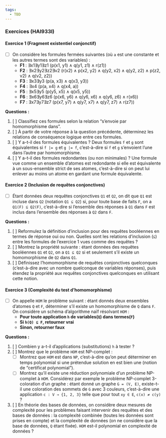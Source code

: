 ```yaml
---
tags:
  - TBD
---
```

### Exercices (HAI933I)

#### Exercice 1 (Fragment existentiel conjonctif)

- [ ] On considère les formules fermées suivantes (où `a` est une constante et les autres termes sont des variables) :
  - **F1** : ∃x1∃y1∃z1 (p(x1, y1) ∧ q(y1, z1) ∧ r(z1))
  - **F2** : ∃x2∃y2∃z2∃v2 (r(x2) ∧ p(x2, y2) ∧ q(y2, x2) ∧ q(y2, z2) ∧ p(z2, v2) ∧ q(v2, z2))
  - **F3** : ∃x3∃y3 (p(a, x3) ∧ q(x3, y3))
  - **F4** : ∃x4 (p(a, x4) ∧ q(x4, a))
  - **F5** : ∃x5∃y5 (p(y5, x5) ∧ q(x5, y5))
  - **F6** : ∃x6∃y6∃z6 (p(x6, y6) ∧ q(y6, x6) ∧ q(y6, z6) ∧ r(x6))
  - **F7** : ∃x7∃y7∃z7 (p(x7, y7) ∧ q(y7, x7) ∧ q(y7, z7) ∧ r(z7))

**Questions :**
1. [ ] Classifiez ces formules selon la relation “s’envoie par homomorphisme dans”.
2. [ ] À partir de votre réponse à la question précédente, déterminez les relations de conséquence logique entre ces formules.
3. [ ] Y a-t-il des formules équivalentes ? Deux formules `f` et `g` sont équivalentes si `f |= g` et `g |= f`, c’est-à-dire si `f` et `g` s’envoient l’une dans l’autre par homomorphisme.
4. [ ] Y a-t-il des formules redondantes (ou non minimales) ? Une formule vue comme un ensemble d’atomes est redondante si elle est équivalente à un sous-ensemble strict de ses atomes, c’est-à-dire si on peut lui enlever au moins un atome en gardant une formule équivalente.

#### Exercice 2 (Inclusion de requêtes conjonctives)

- [ ] Étant données deux requêtes conjonctives `Q1` et `Q2`, on dit que `Q1` est incluse dans `Q2` (notation `Q1 ⊆ Q2`) si, pour toute base de faits `F`, on a `Q1(F) ⊆ Q2(F)`, c’est-à-dire si l’ensemble des réponses à `Q1` dans `F` est inclus dans l’ensemble des réponses à `Q2` dans `F`.

**Questions :**
1. [ ] Reformulez la définition d’inclusion pour des requêtes booléennes en termes de réponse oui ou non. Quelles sont les relations d’inclusion (`⊆`) entre les formules de l’exercice 1 vues comme des requêtes ?
2. [ ] Montrez la propriété suivante : étant données des requêtes booléennes `Q1` et `Q2`, on a `Q1 ⊆ Q2` si et seulement s’il existe un homomorphisme de `Q2` dans `Q1`.
3. [ ] Définissez l’homomorphisme de requêtes conjonctives quelconques (c’est-à-dire avec un nombre quelconque de variables réponses), puis étendez la propriété aux requêtes conjonctives quelconques en utilisant cette notion.

#### Exercice 3 (Complexité du test d’homomorphisme)

- [ ] On appelle `HOM` le problème suivant : étant donnés deux ensembles d’atomes `Q` et `F`, déterminer s’il existe un homomorphisme de `Q` dans `F`. On considère un schéma d’algorithme naïf résolvant `HOM` :
  - **Pour toute application `h` de variables(`Q`) dans termes(`F`)**
  - **Si `h(Q) ⊆ F`, retourner vrai**
  - **Sinon, retourner faux**

**Questions :**
1. [ ] Combien y a-t-il d’applications (substitutions) `h` à tester ?
2. [ ] Montrez que le problème `HOM` est NP-complet :
   - [ ] Montrez que `HOM` est dans `NP`, c’est-à-dire qu’on peut déterminer en temps polynomial si une prétendue solution en est bien une (notion de “certificat polynomial”).
   - [ ] Montrez qu’il existe une réduction polynomiale d’un problème NP-complet à `HOM`. Considérez par exemple le problème NP-complet 3-coloration d’un graphe : étant donné un graphe `G = (V, E)`, existe-t-il une coloration des sommets de `G` avec 3 couleurs, c’est-à-dire une application `c : V → {1, 2, 3}` telle que pour tout `xy ∈ E`, `c(x) ≠ c(y)` ?
3. [ ] En théorie des bases de données, on considère deux mesures de complexité pour les problèmes faisant intervenir des requêtes et des bases de données : la complexité combinée (toutes les données sont prises en compte) et la complexité de données (on ne considère que la base de données, `Q` étant fixée). `HOM` est-il polynomial en complexité de données ?
